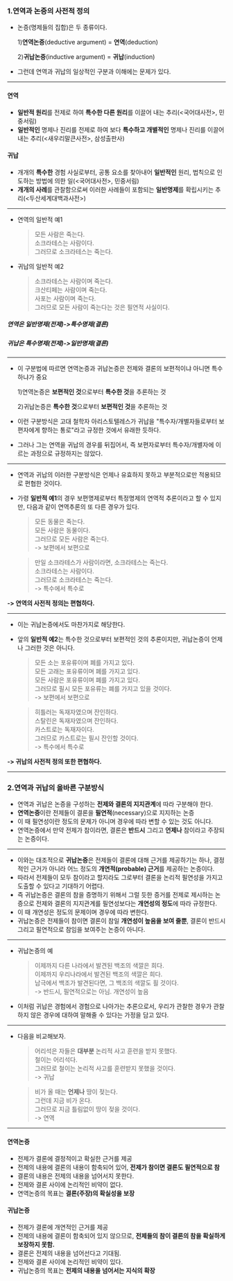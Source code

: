 ### 1.연역과 논증의 사전적 정의

- 논증(명제들의 집합)은 두 종류이다.

  1)**연역논증**(deductive argument) = **연역**(deduction)

  2)**귀납논증**(inductive argument) = **귀납**(induction)

- 그런데 연역과 귀납의 일상적인 구분과 이해에는 문제가 있다.

<hr/>

#### 연역

- **일반적 원리**를 전제로 하여 **특수한 다른 원리**를 이끌어 내는 추리(<국어대사전>, 민중서림)
- **일반적인** 명제나 진리를 전제로 하여 보다 **특수하고 개별적인** 명제나 진리를 이끌어 내는 추리(<새우리말큰사전>, 삼성출판사)

#### 귀납

- 개개의 **특수한** 경험 사실로부터, 공통 요소를 찾아내어 **일반적인** 원리, 법칙으로 인도하는 방법에 의한 일(<국어대사전>, 민중서림)
- **개개의 사례**를 관찰함으로써 이러한 사례들이 포함되는 **일반명제**를 확립시키는 추리(<두산세계대백과사전>)

<hr/>

- 연역의 일반적 예1
  > 모든 사람은 죽는다.</br>
  > 소크라테스는 사람이다.</br>
  > 그러므로 소크라테스는 죽는다.
- 귀납의 일반적 예2
  > 소크라테스는 사람이며 죽는다.</br>
  > 크산티페는 사람이며 죽는다.</br>
  > 사포는 사람이며 죽는다.<br>
  > 그러므로 모든 사람이 죽는다는 것은 필연적 사실이다.

##### 연역은 일반명제(전제)->특수명제(결론)

##### 귀납은 특수명제(전제)->일반명제(결론)

<hr/>

- 이 구분법에 따르면 연역논증과 귀납논증은 전제와 결론의 보편적이냐 아니면 특수하냐가 중요

  1)연역논증은 **보편적인 것**으로부터 **특수한 것**을 추론하는 것

  2)귀납논증은 **특수한 것**으로부터 **보편적인 것**을 추론하는 것

- 이런 구분방식은 고대 철학자 아리스토텔레스가 귀납을 "특수자/개별자들로부터 보편자에게 향하는 통로"라고 규정한 것에서 유래한 듯하다.
- 그러나 그는 연역을 귀납의 경우를 뒤집어서, 즉 보편자로부터 특수자/개별자에 이르는 과정으로 규정하지는 않았다.

<hr/>

- 연역과 귀납의 이러한 구분방식은 언제나 유효하지 못하고 부분적으로만 적용되므로 편협한 것이다.
- 가령 **일반적 예1**의 경우 보편명제로부터 특정명제의 연역적 추론이라고 할 수 있지만, 다음과 같이 연역추론의 또 다른 경우가 있다.

  > 모든 동물은 죽는다.<br>
  > 모든 사람은 동물이다.<br>
  > 그러므로 모든 사람은 죽는다.<br>
  > -> 보편에서 보편으로

  > 만일 소크라테스가 사람이라면, 소크라테스는 죽는다.<br>
  > 소크라테스는 사람이다.<br>
  > 그러므로 소크라테스는 죽는다.<br>
  > -> 특수에서 특수로

**-> 연역의 사전적 정의는 편협하다.**

<hr/>

- 이는 귀납논증에서도 마찬가지로 해당한다.
- 앞의 **일반적 예2**는 특수한 것으로부터 보편적인 것의 추론이지만, 귀납논증이 언제나 그러한 것은 아니다.

  > 모든 소는 포유류이며 폐를 가지고 있다.<br>
  > 모든 고래는 포유류이며 폐를 가지고 있다. <br>
  > 모든 사람은 포유류이며 폐를 가지고 있다. <br>
  > 그러므로 필시 모든 포유류는 폐를 가지고 있을 것이다.<br>
  > -> 보편에서 보편으로

  > 히틀러는 독재자였으며 잔인하다.<br>
  > 스탈린은 독재자였으며 잔인하다.<br>
  > 카스트로는 독재자이다.<br>
  > 그러므로 카스트로는 필시 잔인할 것이다.<br>
  > -> 특수에서 특수로

**-> 귀납의 사전적 정의 또한 편협하다.**

<hr/>

### 2.연역과 귀납의 올바른 구분방식

- 연역과 귀납은 논증을 구성하는 **전제와 결론의 지지관계**에 따라 구분해야 한다.
- **연역논증**이란 전제들이 결론을 **필연적**(necessary)으로 지지하는 논증
- 이 때 필연성이란 정도의 문제가 아니며 경우에 따라 변할 수 있는 것도 아니다.
- 연역논증에서 만약 전제가 참이라면, 결론은 **반드시** 그리고 **언제나** 참이라고 주장되는 논증이다.

<hr/>

- 이와는 대조적으로 **귀납논증**은 전제들이 결론에 대해 근거를 제공하기는 하나, 결정적인 근거가 아니라 어느 정도의 **개연적(probable) 근거**를 제공하는 논증이다.
- 따라서 전제들이 모두 참이라고 할지라도 그로부터 결론을 논리적 필연성을 가지고 도출할 수 있다고 기대하기 어렵다.
- 즉 귀납논증은 결론의 참을 증명하기 위해서 그럴 듯한 증거를 전제로 제시하는 논증으로 전제와 결론의 지지관계를 필연성보다는 **개연성의 정도**에 따라 규정한다.
- 이 때 개연성은 정도의 문제이며 경우에 따라 변한다.
- 귀납논증은 전제들이 참이면 결론이 참일 **개연성이 높음을 보여 줄뿐**, 결론이 반드시 그리고 필연적으로 참임을 보여주는 논증이 아니다.

<hr/>

- 귀납논증의 예

  > 이제까지 다른 나라에서 발견된 백조의 색깔은 희다.<br>
  > 이제까지 우리나라에서 발견된 백조의 색깔은 희다.<br>
  > 남극에서 백조가 발견된다면, 그 백조의 색깔도 흴 것이다.<br>
  > -> 반드시, 필연적으로는 아님. 개연성이 높음

- 이처럼 귀납은 경험에서 경험으로 나아가는 추론으로서, 우리가 관찰한 경우가 관찰하지 않은 경우에 대하여 말해줄 수 있다는 가정을 담고 있다.

<hr/>

- 다음을 비교해보자.

  > 어리석은 자들은 **대부분** 논리적 사고 훈련을 받지 못했다.<br>
  > 철이는 어리석다.<br>
  > 그러므로 철이는 논리적 사고를 훈련받지 못했을 것이다.<br>
  > -> 귀납

  > 비가 올 때는 **언제나** 땅이 젖는다.<br>
  > 그런데 지금 비가 온다.<br>
  > 그러므로 지금 틀림없이 땅이 젖을 것이다.<br>
  > -> 연역

<hr/>

#### 연역논증

- 전제가 결론에 결정적이고 확실한 근거를 제공
- 전제의 내용에 결론의 내용이 함축되어 있어, **전제가 참이면 결론도 필연적으로 참**
- 결론의 내용은 전제의 내용을 넘어서지 못한다.
- 전제와 결론 사이에 논리적인 비약이 없다.
- 연역논증의 목표는 **결론(주장)의 확실성을 보장**

#### 귀납논증

- 전제가 결론에 개연적인 근거를 제공
- 전제의 내용에 결론이 함축되어 있지 않으므로, **전제들의 참이 결론의 참을 확실하게 보장하지 못함.**
- 결론은 전제의 내용을 넘어선다고 기대됨.
- 전제와 결론 사이에 논리적인 비약이 있다.
- 귀납논증의 목표는 **전제의 내용을 넘어서는 지식의 확장**
